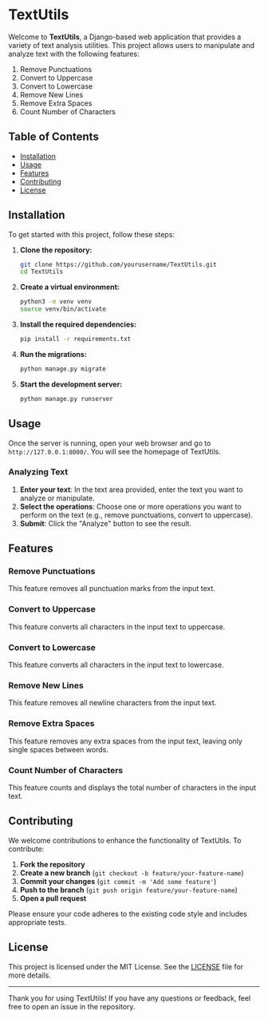 # TextUtils

Welcome to **TextUtils**, a Django-based web application that provides a variety of text analysis utilities. This project allows users to manipulate and analyze text with the following features:

1. Remove Punctuations
2. Convert to Uppercase
3. Convert to Lowercase
4. Remove New Lines
5. Remove Extra Spaces
6. Count Number of Characters

## Table of Contents

- [Installation](#installation)
- [Usage](#usage)
- [Features](#features)
- [Contributing](#contributing)
- [License](#license)

## Installation

To get started with this project, follow these steps:

1. **Clone the repository:**

   ```sh
   git clone https://github.com/yourusername/TextUtils.git
   cd TextUtils
   ```

2. **Create a virtual environment:**

   ```sh
   python3 -m venv venv
   source venv/bin/activate
   ```

3. **Install the required dependencies:**

   ```sh
   pip install -r requirements.txt
   ```

4. **Run the migrations:**

   ```sh
   python manage.py migrate
   ```

5. **Start the development server:**

   ```sh
   python manage.py runserver
   ```

## Usage

Once the server is running, open your web browser and go to `http://127.0.0.1:8000/`. You will see the homepage of TextUtils.

### Analyzing Text

1. **Enter your text**: In the text area provided, enter the text you want to analyze or manipulate.
2. **Select the operations**: Choose one or more operations you want to perform on the text (e.g., remove punctuations, convert to uppercase).
3. **Submit**: Click the "Analyze" button to see the result.

## Features

### Remove Punctuations

This feature removes all punctuation marks from the input text.

### Convert to Uppercase

This feature converts all characters in the input text to uppercase.

### Convert to Lowercase

This feature converts all characters in the input text to lowercase.

### Remove New Lines

This feature removes all newline characters from the input text.

### Remove Extra Spaces

This feature removes any extra spaces from the input text, leaving only single spaces between words.

### Count Number of Characters

This feature counts and displays the total number of characters in the input text.

## Contributing

We welcome contributions to enhance the functionality of TextUtils. To contribute:

1. **Fork the repository**
2. **Create a new branch** (`git checkout -b feature/your-feature-name`)
3. **Commit your changes** (`git commit -m 'Add some feature'`)
4. **Push to the branch** (`git push origin feature/your-feature-name`)
5. **Open a pull request**

Please ensure your code adheres to the existing code style and includes appropriate tests.

## License

This project is licensed under the MIT License. See the [LICENSE](LICENSE) file for more details.

---

Thank you for using TextUtils! If you have any questions or feedback, feel free to open an issue in the repository.
